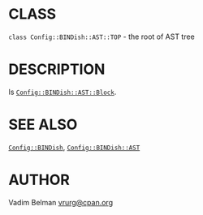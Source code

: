 CLASS
=====

`class Config::BINDish::AST::TOP` - the root of AST tree

DESCRIPTION
===========

Is [`Config::BINDish::AST::Block`](Block.md).

SEE ALSO
========

[`Config::BINDish`](../../BINDish.md), [`Config::BINDish::AST`](../AST.md)

AUTHOR
======

Vadim Belman <vrurg@cpan.org>

